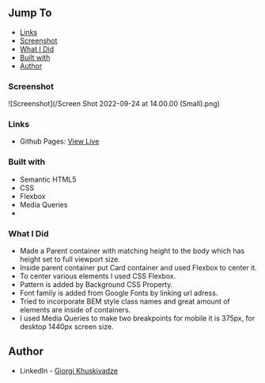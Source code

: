 ## Jump To

- [Links](#links)
- [Screenshot](#screenshot)
- [What I Did](#what-i-did)
- [Built with](#built-with)
- [Author](#author)

### Screenshot

![Screenshot](/Screen Shot 2022-09-24 at 14.00.00 (Small).png)

### Links

- Github Pages: [View Live](https://gkhuskivadze.github.io/Order-Summary-Card-Markup)

### Built with

- Semantic HTML5
- CSS
- Flexbox
- Media Queries
-

### What I Did

- Made a Parent container with matching height to the body which has height set to full viewport size.
- Inside parent container put Card container and used Flexbox to center it.
- To center various elements I used CSS Flexbox.
- Pattern is added by Background CSS Property.
- Font family is added from Google Fonts by linking url adress.
- Tried to incorporate BEM style class names and great amount of elements are inside of containers.
- I used Media Queries to make two breakpoints for mobile it is 375px, for desktop 1440px screen size.

## Author

- LinkedIn - [Giorgi Khuskivadze](https://www.linkedin.com/in/gkhuskivadze)
